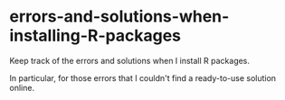 # errors-and-solutions-when-installing-R-packages

Keep track of the errors and solutions when I install R packages.

In particular, for those errors that I couldn't find a ready-to-use solution online.
